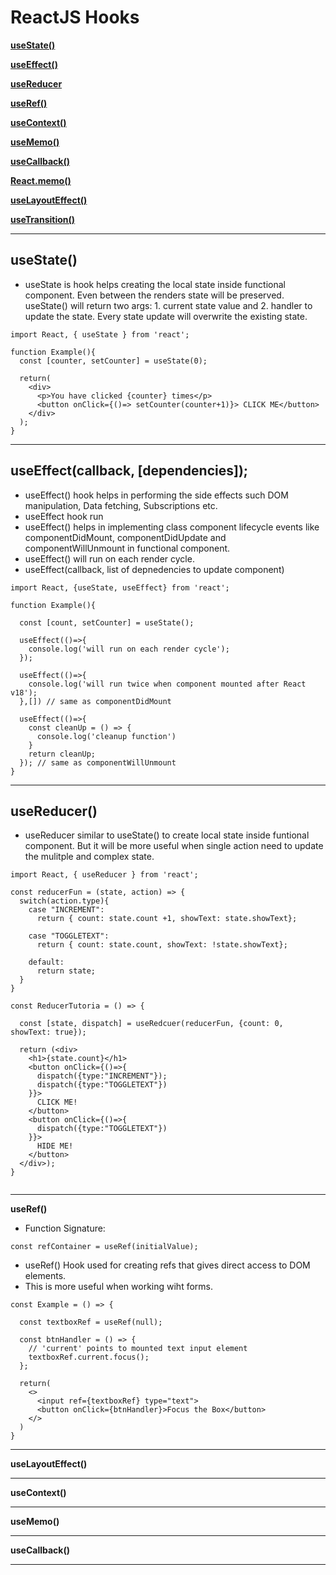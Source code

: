 # ReactJS Hooks

[**useState()**](#useState)

[**useEffect()**](#useEffect)

[**useReducer**](#useReducer)

[**useRef()**](#useRef)

[**useContext()**](#useContext)

[**useMemo()**](#useMemo)

[**useCallback()**](#useCallback)

[**React.memo()**](#react-memo)

[**useLayoutEffect()**](#useLayoutEffect)

[**useTransition()**](#useTransition)

---

<a name='useState'></a>

## useState()

- useState is hook helps creating the local state inside functional component. Even between the renders state will be preserved. useState() will return two args: 1. current state value and 2. handler to update the state. Every state update will overwrite the existing state.

```
import React, { useState } from 'react';

function Example(){
  const [counter, setCounter] = useState(0);

  return(
    <div>
      <p>You have clicked {counter} times</p>
      <button onClick={()=> setCounter(counter+1)}> CLICK ME</button>
    </div>
  );
}
```

---

<a name='useEffect'></a>

## useEffect(callback, [dependencies]);

- useEffect() hook helps in performing the side effects such DOM manipulation, Data fetching, Subscriptions etc.
- useEffect hook run
- useEffect() helps in implementing class component lifecycle events like componentDidMount, componentDidUpdate and componentWillUnmount in functional component.
- useEffect() will run on each render cycle.
- useEffect(callback, list of depnedencies to update component)

```
import React, {useState, useEffect} from 'react';

function Example(){

  const [count, setCounter] = useState();

  useEffect(()=>{
    console.log('will run on each render cycle');
  });

  useEffect(()=>{
    console.log('will run twice when component mounted after React v18');
  },[]) // same as componentDidMount

  useEffect(()=>{
    const cleanUp = () => {
      console.log('cleanup function')
    }
    return cleanUp;
  }); // same as componentWillUnmount
}
```

---

<a name='useReducer'></a>

## useReducer()

- useReducer similar to useState() to create local state inside funtional component. But it will be more useful when single action need to update the mulitple and complex state.

```
import React, { useReducer } from 'react';

const reducerFun = (state, action) => {
  switch(action.type){
    case "INCREMENT":
      return { count: state.count +1, showText: state.showText};

    case "TOGGLETEXT":
      return { count: state.count, showText: !state.showText};

    default:
      return state;
  }
}

const ReducerTutoria = () => {

  const [state, dispatch] = useRedcuer(reducerFun, {count: 0, showText: true});

  return (<div>
    <h1>{state.count}</h1>
    <button onClick={()=>{
      dispatch({type:"INCREMENT"});
      dispatch({type:"TOGGLETEXT"})
    }}>
      CLICK ME!
    </button>
    <button onClick={()=>{
      dispatch({type:"TOGGLETEXT"})
    }}>
      HIDE ME!
    </button>
  </div>);
}


```

---

**useRef()**

- Function Signature:

```
const refContainer = useRef(initialValue);
```

- useRef() Hook used for creating refs that gives direct access to DOM elements.
- This is more useful when working wiht forms.

```
const Example = () => {

  const textboxRef = useRef(null);

  const btnHandler = () => {
    // 'current' points to mounted text input element
    textboxRef.current.focus();
  };

  return(
    <>
      <input ref={textboxRef} type="text">
      <button onClick={btnHandler}>Focus the Box</button>
    </>
  )
}

```

---

**useLayoutEffect()**

---

**useContext()**

---

**useMemo()**

---

**useCallback()**

---

